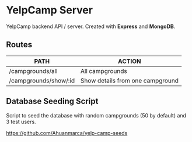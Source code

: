 # YelpCamp Server

YelpCamp backend API / server. Created with **Express** and **MongoDB**.

## Routes

| PATH                             | ACTION                               |
| -------------------------------- | ------------------------------------ |
| /campgrounds/all                 | All campgrounds                      |
| /campgrounds/show/:id            | Show details from one campground     |

## Database Seeding Script

Script to seed the database with random campgrounds (50 by default) and 3 test users.

https://github.com/Ahuanmarca/yelp-camp-seeds
